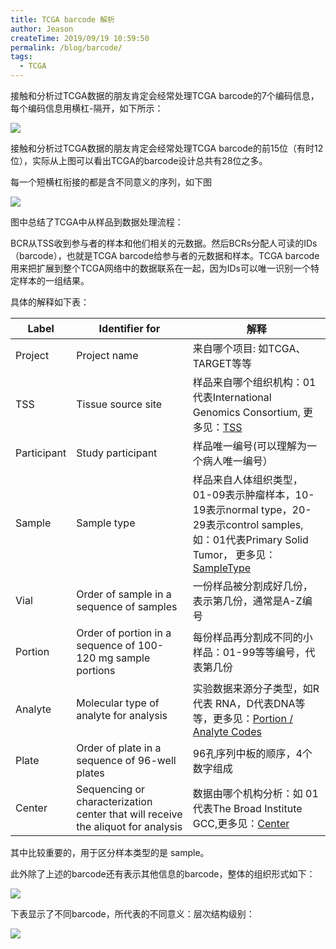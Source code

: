 ```yaml
---
title: TCGA barcode 解析
author: Jeason
createTime: 2019/09/19 10:59:50
permalink: /blog/barcode/
tags:
  - TCGA
---
```


接触和分析过TCGA数据的朋友肯定会经常处理TCGA barcode的7个编码信息，每个编码信息用横杠-隔开，如下所示：

![](https://cdn.jsdelivr.net/gh/Moonerss/CDN/paper/tcga-barcode/barcode.jpg)

接触和分析过TCGA数据的朋友肯定会经常处理TCGA barcode的前15位（有时12位），实际从上图可以看出TCGA的barcode设计总共有28位之多。

每一个短横杠衔接的都是含不同意义的序列，如下图

![](https://cdn.jsdelivr.net/gh/Moonerss/CDN/paper/tcga-barcode/flow.jpg)

图中总结了TCGA中从样品到数据处理流程：

BCR从TSS收到参与者的样本和他们相关的元数据。然后BCRs分配人可读的IDs（barcode），也就是TCGA barcode给参与者的元数据和样本。TCGA barcode用来把扩展到整个TCGA网络中的数据联系在一起，因为IDs可以唯一识别一个特定样本的一组结果。

具体的解释如下表：

| Label       | Identifier for                                                                   | 解释                                                                                                                                                                               |
| ----------- | -------------------------------------------------------------------------------- | ---------------------------------------------------------------------------------------------------------------------------------------------------------------------------------- |
| Project     | Project name                                                                     | 来自哪个项目: 如TCGA、TARGET等等                                                                                                                                                   |
| TSS         | Tissue source site                                                               | 样品来自哪个组织机构：01 代表International Genomics Consortium, 更多见：[TSS](https://www.omicsclass.com/article/1079)                                                                |
| Participant | Study participant                                                                | 样品唯一编号(可以理解为一个病人唯一编号）                                                                                                                                          |
| Sample      | Sample type                                                                      | 样品来自人体组织类型，01-09表示肿瘤样本，10-19表示normal type，20-29表示control samples,如：01代表Primary Solid Tumor， 更多见：[SampleType](https://www.omicsclass.com/article/1080) |
| Vial        | Order of sample in a sequence of samples                                         | 一份样品被分割成好几份，表示第几份，通常是A-Z编号                                                                                                                                  |
| Portion     | Order of portion in a sequence of 100-120 mg sample portions                     | 每份样品再分割成不同的小样品：01-99等等编号，代表第几份                                                                                                                            |
| Analyte     | Molecular type of analyte for analysis                                           | 实验数据来源分子类型，如R代表 RNA，D代表DNA等等，更多见：[Portion / Analyte Codes](https://gdc.cancer.gov/resources-tcga-users/tcga-code-tables/portion-analyte-codes)                |
| Plate       | Order of plate in a sequence of 96-well plates                                   | 96孔序列中板的顺序，4个数字组成                                                                                                                                                    |
| Center      | Sequencing or characterization center that will receive the aliquot for analysis | 数据由哪个机构分析：如 01代表The Broad Institute GCC,更多见：[Center](https://www.omicsclass.com/article/1081)                                                                        |

其中比较重要的，用于区分样本类型的是 sample。

此外除了上述的barcode还有表示其他信息的barcode，整体的组织形式如下：

![](https://cdn.jsdelivr.net/gh/Moonerss/CDN/paper/tcga-barcode/barcode1.jpg)

下表显示了不同barcode，所代表的不同意义：层次结构级别：

![](https://cdn.jsdelivr.net/gh/Moonerss/CDN/paper/tcga-barcode/table.jpg)
